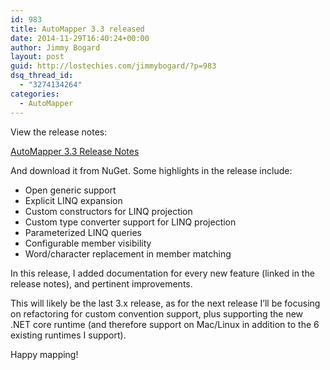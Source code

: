 ```yaml
---
id: 983
title: AutoMapper 3.3 released
date: 2014-11-29T16:40:24+00:00
author: Jimmy Bogard
layout: post
guid: http://lostechies.com/jimmybogard/?p=983
dsq_thread_id:
  - "3274134264"
categories:
  - AutoMapper
---
```

View the release notes:

[AutoMapper 3.3 Release Notes](https://github.com/AutoMapper/AutoMapper/releases/tag/v3.3.0)

And download it from NuGet. Some highlights in the release include:

  * Open generic support
  * Explicit LINQ expansion
  * Custom constructors for LINQ projection
  * Custom type converter support for LINQ projection
  * Parameterized LINQ queries
  * Configurable member visibility
  * Word/character replacement in member matching

In this release, I added documentation for every new feature (linked in the release notes), and pertinent improvements.

This will likely be the last 3.x release, as for the next release I’ll be focusing on refactoring for custom convention support, plus supporting the new .NET core runtime (and therefore support on Mac/Linux in addition to the 6 existing runtimes I support).

Happy mapping!